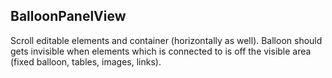 ## BalloonPanelView

Scroll editable elements and container (horizontally as well). Balloon should gets invisible when elements which is connected to is off the visible area (fixed balloon, tables, images, links).
